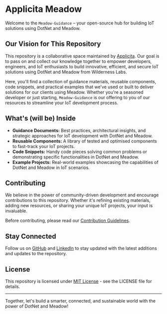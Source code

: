 # Applicita Meadow

Welcome to the `Meadow-Guidance` – your open-source hub for building IoT solutions using DotNet and Meadow.

## Our Vision for This Repository

This repository is a collaborative space maintained by [Applicita](https://www.applicita.com). Our goal is to pass on and collect our knowledge together to empower developers, engineers, and IoT enthusiasts to build innovative, efficient, and secure IoT solutions using DotNet and Meadow from Wilderness Labs.

Here, you'll find a collection of guidance materials, reusable components, code snippets, and practical examples that we've used or built to deliver solutions for our clients using Meadow. Whether you're a seasoned developer or just starting, `Meadow-Guidance` is our offering to you of our resources to streamline your IoT development process.

## What's (will be) Inside

- **Guidance Documents:** Best practices, architectural insights, and strategic approaches for IoT development with DotNet and Meadow.
- **Reusable Components:** A library of tested and optimised components to fast-track your IoT projects.
- **Code Snippets:** Handy code pieces solving common problems or demonstrating specific functionalities in DotNet and Meadow.
- **Example Projects:** Real-world examples showcasing the capabilities of DotNet and Meadow in IoT scenarios.

## Contributing

We believe in the power of community-driven development and encourage contributions to this repository. Whether it's refining existing materials, adding new resources, or sharing your unique IoT projects, your input is invaluable.

Before contributing, please read our [Contribution Guidelines](CONTRIBUTION-GUIDELINES.md).

## Stay Connected

Follow us on [GitHub](https://github.com/Applicita) and [LinkedIn](https://www.linkedin.com/company/applicita-limited) to stay updated with the latest additions and updates to the repository.

## License

This repository is licensed under [MIT License](LICENSE) - see the LICENSE file for details.

---

Together, let's build a smarter, connected, and sustainable world with the power of DotNet and Meadow!

